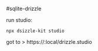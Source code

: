 #sqlite-drizzle

run studio:
```
npx dsizzle-kit studio
```

got to > https://:local/drizzle.studio
